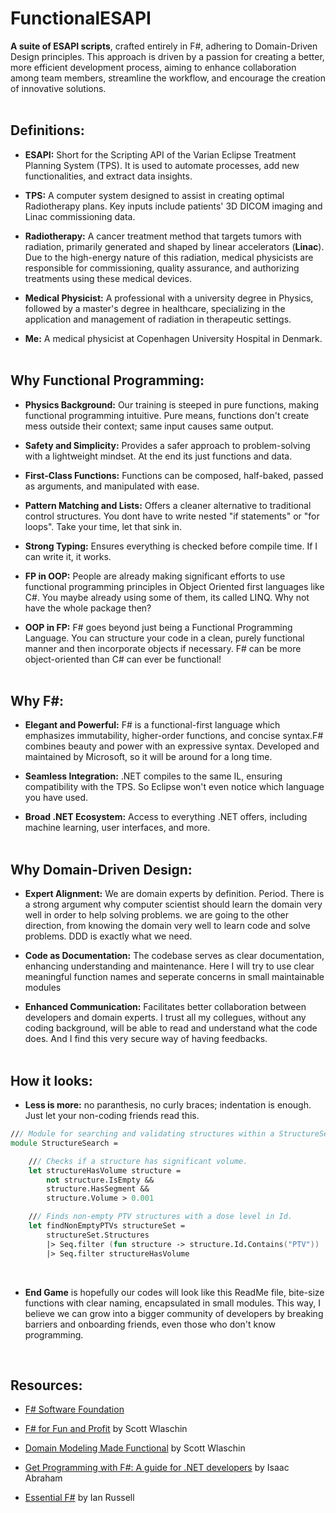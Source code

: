# FunctionalESAPI

**A suite of ESAPI scripts**, crafted entirely in F#, adhering to Domain-Driven Design principles. This approach is driven by a passion for creating a better, more efficient development process, aiming to enhance collaboration among team members, streamline the workflow, and encourage the creation of innovative solutions.
<br><br>

## Definitions:

- **ESAPI:** Short for the Scripting API of the Varian Eclipse Treatment Planning System (TPS). It is used to automate processes, add new functionalities, and extract data insights.

- **TPS:** A computer system designed to assist in creating optimal Radiotherapy plans. Key inputs include patients' 3D DICOM imaging and Linac commissioning data.

- **Radiotherapy:** A cancer treatment method that targets tumors with radiation, primarily generated and shaped by linear accelerators (**Linac**). Due to the high-energy nature of this radiation, medical physicists are responsible for commissioning, quality assurance, and authorizing treatments using these medical devices.

- **Medical Physicist:** A professional with a university degree in Physics, followed by a master's degree in healthcare, specializing in the application and management of radiation in therapeutic settings.

- **Me:** A medical physicist at Copenhagen University Hospital in Denmark. 
<br><br>

## Why Functional Programming:

- **Physics Background:** Our training is steeped in pure functions, making functional programming intuitive. Pure means, functions don't create mess outside their context; same input causes same output. 

- **Safety and Simplicity:** Provides a safer approach to problem-solving with a lightweight mindset. At the end its just functions and data.

- **First-Class Functions:** Functions can be composed, half-baked, passed as arguments, and manipulated with ease.

- **Pattern Matching and Lists:** Offers a cleaner alternative to traditional control structures. You dont have to write nested "if statements" or "for loops". Take your time, let that sink in. 

- **Strong Typing:** Ensures everything is checked before compile time. If I can write it, it works.

- **FP in OOP:** People are already making significant efforts to use functional programming principles in Object Oriented first languages like C#. You maybe already using some of them, its called LINQ. Why not have the whole package then?

- **OOP in FP:** F# goes beyond just being a Functional Programming Language. You can structure your code in a clean, purely functional manner and then incorporate objects if necessary. F# can be more object-oriented than C# can ever be functional!
<br><br>

## Why F#:

- **Elegant and Powerful:** F# is a functional-first language which emphasizes immutability, higher-order functions, and concise syntax.F# combines beauty and power with an expressive syntax. Developed and maintained by Microsoft, so it will be around for a long time.

- **Seamless Integration:** .NET compiles to the same IL, ensuring compatibility with the TPS. So Eclipse won't even notice which language you have used.

- **Broad .NET Ecosystem:** Access to everything .NET offers, including machine learning, user interfaces, and more.
<br><br>

## Why Domain-Driven Design:

- **Expert Alignment:** We are domain experts by definition. Period. There is a strong argument why computer scientist should learn the domain very well in order to help solving problems. we are going to the other direction, from knowing the domain very well to learn code and solve problems. DDD is exactly what we need.

- **Code as Documentation:** The codebase serves as clear documentation, enhancing understanding and maintenance. Here I will try to use clear meaningful function names and seperate concerns in small maintainable modules

- **Enhanced Communication:** Facilitates better collaboration between developers and domain experts. I trust all my collegues, without any coding background, will be able to read and understand what the code does. And I find this very secure way of having feedbacks.
<br><br> 

## How it looks:

- **Less is more:** no paranthesis, no curly braces; indentation is enough. Just let your non-coding friends read this. 

```fsharp
/// Module for searching and validating structures within a StructureSet.
module StructureSearch =

    /// Checks if a structure has significant volume.
    let structureHasVolume structure = 
        not structure.IsEmpty && 
        structure.HasSegment &&
        structure.Volume > 0.001

    /// Finds non-empty PTV structures with a dose level in Id.
    let findNonEmptyPTVs structureSet =
        structureSet.Structures
        |> Seq.filter (fun structure -> structure.Id.Contains("PTV"))
        |> Seq.filter structureHasVolume
```
<br>

- **End Game** is hopefully our codes will look like this ReadMe file, bite-size functions with clear naming, encapsulated in small modules. This way, I believe we can grow into a bigger community of developers by breaking barriers and onboarding friends, even those who don't know programming.
<br> 

## Resources:

- [F# Software Foundation](https://fsharp.org/)

- [F# for Fun and Profit](https://fsharpforfunandprofit.com/) by Scott Wlaschin

- [Domain Modeling Made Functional](https://pragprog.com/titles/swdddf/domain-modeling-made-functional/) by Scott Wlaschin

- [Get Programming with F#: A guide for .NET developers](https://www.manning.com/books/get-programming-with-f-sharp) by Isaac Abraham

- [Essential F#](https://leanpub.com/essential-fsharp) by Ian Russell
